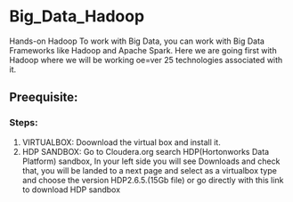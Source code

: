 # Big_Data_Hadoop
Hands-on Hadoop
To work with Big Data, you can work with Big Data Frameworks like Hadoop and Apache Spark.
Here we are going first with Hadoop where we will be working oe=ver 25 technologies associated with it.
## Preequisite:
### Steps:
1. VIRTUALBOX: Doownload the virtual box and install it.
2. HDP SANDBOX: Go to Cloudera.org search HDP(Hortonworks Data Platform) sandbox, In your left side you will see Downloads and check that, you will be landed to a next page and select as a virtualbox type and choose the version HDP2.6.5.(15Gb file)
or go directly with this link to download HDP sandbox
